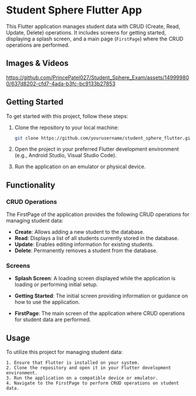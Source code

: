 # Student Sphere Flutter App

This Flutter application manages student data with CRUD (Create, Read, Update, Delete) operations. It includes screens for getting started, displaying a splash screen, and a main page (`FirstPage`) where the CRUD operations are performed.

## Images & Videos

https://github.com/PrincePatel027/Student_Sphere_Exam/assets/149999800/637d8202-cfd7-4ada-b3fc-bc9133b27853

## Getting Started

To get started with this project, follow these steps:

1. Clone the repository to your local machine:

   ```bash
   git clone https://github.com/yourusername/student_sphere_flutter.git

2. Open the project in your preferred Flutter development environment (e.g., Android Studio, Visual Studio Code).

3. Run the application on an emulator or physical device.

## Functionality

### CRUD Operations

The FirstPage of the application provides the following CRUD operations for managing student data:

- **Create**: Allows adding a new student to the database.
- **Read**: Displays a list of all students currently stored in the database.
- **Update**: Enables editing information for existing students.
- **Delete**: Permanently removes a student from the database.

### Screens

- **Splash Screen**: A loading screen displayed while the application is loading or performing initial setup.

- **Getting Started**: The initial screen providing information or guidance on how to use the application.

- **FirstPage**: The main screen of the application where CRUD operations for student data are performed.

## Usage

To utilize this project for managing student data:

    1. Ensure that Flutter is installed on your system.
    2. Clone the repository and open it in your Flutter development environment.
    3. Run the application on a compatible device or emulator.
    4. Navigate to the FirstPage to perform CRUD operations on student data.

